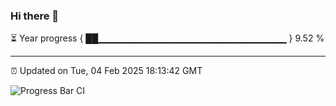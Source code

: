 ### Hi there 👋

⏳ Year progress { ██▁▁▁▁▁▁▁▁▁▁▁▁▁▁▁▁▁▁▁▁▁▁▁▁▁▁▁▁ } 9.52 %

---

⏰ Updated on Tue, 04 Feb 2025 18:13:42 GMT

![Progress Bar CI](https://github.com/Shyam-Makwana/GitHub-Actions-Demo/workflows/Progress%20Bar%20CI/badge.svg)
